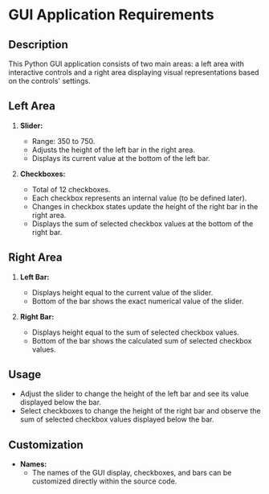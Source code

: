 # GUI Application Requirements

## Description

This Python GUI application consists of two main areas: a left area with interactive controls and a right area displaying visual representations based on the controls' settings.

## Left Area

1. **Slider:**
   - Range: 350 to 750.
   - Adjusts the height of the left bar in the right area.
   - Displays its current value at the bottom of the left bar.

2. **Checkboxes:**
   - Total of 12 checkboxes.
   - Each checkbox represents an internal value (to be defined later).
   - Changes in checkbox states update the height of the right bar in the right area.
   - Displays the sum of selected checkbox values at the bottom of the right bar.

## Right Area

1. **Left Bar:**
   - Displays height equal to the current value of the slider.
   - Bottom of the bar shows the exact numerical value of the slider.

2. **Right Bar:**
   - Displays height equal to the sum of selected checkbox values.
   - Bottom of the bar shows the calculated sum of selected checkbox values.

## Usage

- Adjust the slider to change the height of the left bar and see its value displayed below the bar.
- Select checkboxes to change the height of the right bar and observe the sum of selected checkbox values displayed below the bar.

## Customization

- **Names:** 
  - The names of the GUI display, checkboxes, and bars can be customized directly within the source code.
